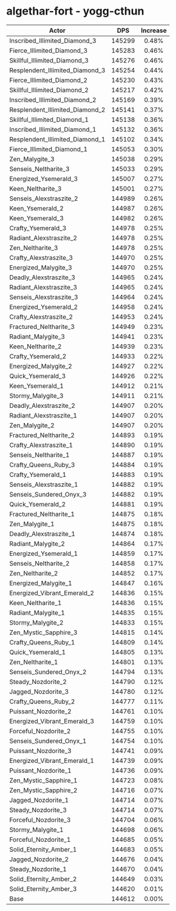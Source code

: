 # algethar-fort - yogg-cthun
| Actor | DPS | Increase |
|---|:---:|:---:|
|Inscribed_Illimited_Diamond_3|145299|0.48%|
|Fierce_Illimited_Diamond_3|145283|0.46%|
|Skillful_Illimited_Diamond_3|145276|0.46%|
|Resplendent_Illimited_Diamond_3|145254|0.44%|
|Fierce_Illimited_Diamond_2|145230|0.43%|
|Skillful_Illimited_Diamond_2|145217|0.42%|
|Inscribed_Illimited_Diamond_2|145169|0.39%|
|Resplendent_Illimited_Diamond_2|145141|0.37%|
|Skillful_Illimited_Diamond_1|145138|0.36%|
|Inscribed_Illimited_Diamond_1|145132|0.36%|
|Resplendent_Illimited_Diamond_1|145102|0.34%|
|Fierce_Illimited_Diamond_1|145053|0.30%|
|Zen_Malygite_3|145038|0.29%|
|Senseis_Neltharite_3|145033|0.29%|
|Energized_Ysemerald_3|145007|0.27%|
|Keen_Neltharite_3|145001|0.27%|
|Senseis_Alexstraszite_2|144989|0.26%|
|Keen_Ysemerald_2|144987|0.26%|
|Keen_Ysemerald_3|144982|0.26%|
|Crafty_Ysemerald_3|144978|0.25%|
|Radiant_Alexstraszite_2|144978|0.25%|
|Zen_Neltharite_3|144978|0.25%|
|Crafty_Alexstraszite_3|144970|0.25%|
|Energized_Malygite_3|144970|0.25%|
|Deadly_Alexstraszite_3|144965|0.24%|
|Radiant_Alexstraszite_3|144965|0.24%|
|Senseis_Alexstraszite_3|144964|0.24%|
|Energized_Ysemerald_2|144958|0.24%|
|Crafty_Alexstraszite_2|144953|0.24%|
|Fractured_Neltharite_3|144949|0.23%|
|Radiant_Malygite_3|144941|0.23%|
|Keen_Neltharite_2|144939|0.23%|
|Crafty_Ysemerald_2|144933|0.22%|
|Energized_Malygite_2|144927|0.22%|
|Quick_Ysemerald_3|144926|0.22%|
|Keen_Ysemerald_1|144912|0.21%|
|Stormy_Malygite_3|144911|0.21%|
|Deadly_Alexstraszite_2|144907|0.20%|
|Radiant_Alexstraszite_1|144907|0.20%|
|Zen_Malygite_2|144907|0.20%|
|Fractured_Neltharite_2|144893|0.19%|
|Crafty_Alexstraszite_1|144890|0.19%|
|Senseis_Neltharite_1|144887|0.19%|
|Crafty_Queens_Ruby_3|144884|0.19%|
|Crafty_Ysemerald_1|144883|0.19%|
|Senseis_Alexstraszite_1|144882|0.19%|
|Senseis_Sundered_Onyx_3|144882|0.19%|
|Quick_Ysemerald_2|144881|0.19%|
|Fractured_Neltharite_1|144875|0.18%|
|Zen_Malygite_1|144875|0.18%|
|Deadly_Alexstraszite_1|144874|0.18%|
|Radiant_Malygite_2|144864|0.17%|
|Energized_Ysemerald_1|144859|0.17%|
|Senseis_Neltharite_2|144858|0.17%|
|Zen_Neltharite_2|144852|0.17%|
|Energized_Malygite_1|144847|0.16%|
|Energized_Vibrant_Emerald_2|144836|0.15%|
|Keen_Neltharite_1|144836|0.15%|
|Radiant_Malygite_1|144835|0.15%|
|Stormy_Malygite_2|144833|0.15%|
|Zen_Mystic_Sapphire_3|144815|0.14%|
|Crafty_Queens_Ruby_1|144809|0.14%|
|Quick_Ysemerald_1|144805|0.13%|
|Zen_Neltharite_1|144801|0.13%|
|Senseis_Sundered_Onyx_2|144794|0.13%|
|Steady_Nozdorite_2|144790|0.12%|
|Jagged_Nozdorite_3|144780|0.12%|
|Crafty_Queens_Ruby_2|144777|0.11%|
|Puissant_Nozdorite_2|144761|0.10%|
|Energized_Vibrant_Emerald_3|144759|0.10%|
|Forceful_Nozdorite_2|144755|0.10%|
|Senseis_Sundered_Onyx_1|144754|0.10%|
|Puissant_Nozdorite_3|144741|0.09%|
|Energized_Vibrant_Emerald_1|144739|0.09%|
|Puissant_Nozdorite_1|144736|0.09%|
|Zen_Mystic_Sapphire_1|144723|0.08%|
|Zen_Mystic_Sapphire_2|144716|0.07%|
|Jagged_Nozdorite_1|144714|0.07%|
|Steady_Nozdorite_3|144714|0.07%|
|Forceful_Nozdorite_3|144704|0.06%|
|Stormy_Malygite_1|144698|0.06%|
|Forceful_Nozdorite_1|144685|0.05%|
|Solid_Eternity_Amber_1|144683|0.05%|
|Jagged_Nozdorite_2|144676|0.04%|
|Steady_Nozdorite_1|144670|0.04%|
|Solid_Eternity_Amber_2|144649|0.03%|
|Solid_Eternity_Amber_3|144620|0.01%|
|Base|144612|0.00%|
